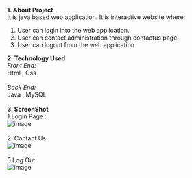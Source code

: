 **1. About Project**<br/>
It is java based web application. It is interactive website where:  <br/>
1. User can login into the web application.
2. User can contact administration through contactus page.
3. User can logout from the web application.

**2. Technology Used**<br/>
*Front End:*<br/>
Html , Css<br/><br/>
*Back End:*<br/>
Java , MySQL<br/><br/>
**3. ScreenShot**<br/>
1.Login Page :<br/>
![image](https://user-images.githubusercontent.com/76895639/196727292-1ed223ef-4a5e-45d1-9a33-e8568350316d.png)<br/><br/>
2. Contact Us<br/>
![image](https://user-images.githubusercontent.com/76895639/196727704-d3c7fe17-5810-430b-bf11-e255d88b0b61.png)<br/><br/>
3.Log Out<br/>
![image](https://user-images.githubusercontent.com/76895639/196727851-0d603efa-c461-4ee3-a70e-a2b686afdb37.png)
